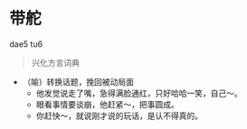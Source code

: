 # 带舵
dae5 tu6
> 兴化方言词典
- （喻）转换话题，挽回被动局面
  - 他发觉说走了嘴，急得满脸通红，只好哈哈一笑，自己～。
  - 眼看事情要谈崩，他赶紧～，把事圆成。
  - 你赶快～，就说刚才说的玩话，是认不得真的。
